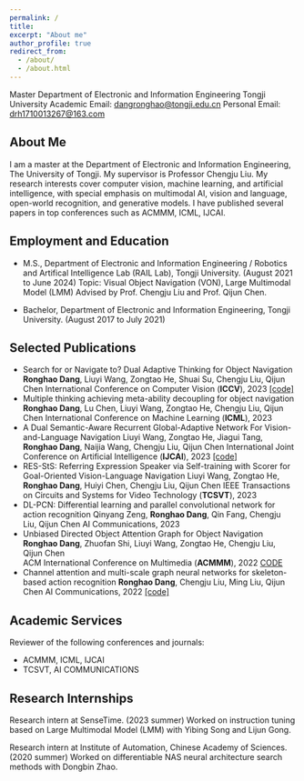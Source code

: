 ```yaml
---
permalink: /
title: 
excerpt: "About me"
author_profile: true
redirect_from: 
  - /about/
  - /about.html
---
```



Master
Department of Electronic and Information Engineering
Tongji University
Academic Email: dangronghao@tongji.edu.cn
Personal Email: drh1710013267@163.com

About Me
------
I am a master at the Department of Electronic and Information Engineering, The University of Tongji. My supervisor is Professor Chengju Liu. My research interests cover computer vision, machine learning, and artificial intelligence, with special emphasis on multimodal AI, vision and language, open-world recognition, and generative models. I have published several papers in top conferences such as ACMMM, ICML, IJCAI. 

Employment and Education
------
- M.S., Department of Electronic and Information Engineering / Robotics and Artifical Intelligence Lab (RAIL Lab), Tongji University. (August 2021 to June 2024)
Topic: Visual Object Navigation (VON), Large Multimodal Model (LMM)
Advised by Prof. Chengju Liu and Prof. Qijun Chen.

- Bachelor, Department of Electronic and Information Engineering, Tongji University. (August 2017 to July 2021)

Selected Publications
------
- Search for or Navigate to? Dual Adaptive Thinking for Object Navigation
  **Ronghao Dang**, Liuyi Wang, Zongtao He, Shuai Su, Chengju Liu, Qijun Chen
  International Conference on Computer Vision (**ICCV**), 2023
  [[code]](https://github.com/Rh-Dang/DAT)
- Multiple thinking achieving meta-ability decoupling for object navigation
  **Ronghao Dang**, Lu Chen, Liuyi Wang, Zongtao He, Chengju Liu, Qijun Chen
  International Conference on Machine Learning (**ICML**), 2023
- A Dual Semantic-Aware Recurrent Global-Adaptive Network For Vision-and-Language Navigation
  Liuyi Wang, Zongtao He, Jiagui Tang, **Ronghao Dang**, Naijia Wang, Chengju Liu, Qijun Chen
  International Joint Conference on Artificial Intelligence (**IJCAI**), 2023
  [[code]](https://github.com/CrystalSixone/DSRG)
- RES-StS: Referring Expression Speaker via Self-training with Scorer for Goal-Oriented Vision-Language Navigation
  Liuyi Wang, Zongtao He, **Ronghao Dang**, Huiyi Chen, Chengju Liu, Qijun Chen
  IEEE Transactions on Circuits and Systems for Video Technology (**TCSVT**), 2023
- DL-PCN: Differential learning and parallel convolutional network for action recognition
  Qinyang Zeng, **Ronghao Dang**, Qin Fang, Chengju Liu, Qijun Chen
  AI Communications, 2023
- Unbiased Directed Object Attention Graph for Object Navigation 
  **Ronghao Dang**, Zhuofan Shi, Liuyi Wang, Zongtao He, Chengju Liu, Qijun Chen\
  ACM International Conference on Multimedia (**ACMMM**), 2022
  [CODE](https://github.com/Rh-Dang/DOA)
- Channel attention and multi-scale graph neural networks for skeleton-based action recognition
  **Ronghao Dang**, Chengju Liu, Ming Liu, Qijun Chen
  AI Communications, 2022
  [[code]](https://github.com/Rh-Dang/CA-MSN-action-recognition)

Academic Services
------
Reviewer of the following conferences and journals:

- ACMMM, ICML, IJCAI
- TCSVT, AI COMMUNICATIONS

Research Internships
------
Research intern at SenseTime. (2023 summer)
Worked on instruction tuning based on Large Multimodal Model (LMM) with Yibing Song and Lijun Gong.

Research intern at Institute of Automation, Chinese Academy of
Sciences. (2020 summer)
Worked on differentiable NAS neural architecture search methods  with Dongbin Zhao.
